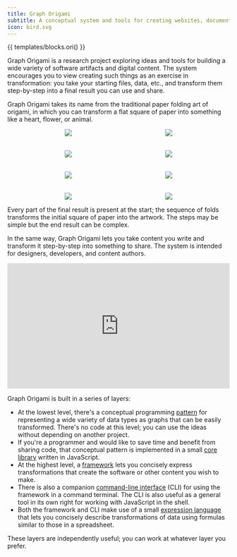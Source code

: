 ```yaml
---
title: Graph Origami
subtitle: A conceptual system and tools for creating websites, documentation, data sets, and other content
icon: bird.svg
---
```


{{ templates/blocks.ori() }}

Graph Origami is a research project exploring ideas and tools for building a wide variety of software artifacts and digital content. The system encourages you to view creating such things as an exercise in transformation: you take your starting files, data, etc., and transform them step-by-step into a final result you can use and share.

Graph Origami takes its name from the traditional paper folding art of origami, in which you can transform a flat square of paper into something like a heart, flower, or animal.

<figure style="align-items: center; display: grid; gap: 2rem; grid-template-columns: repeat(auto-fit, minmax(125px, 1fr)); justify-items: center;">
  <img src="/assets/heart/step1.svg">
  <img src="/assets/heart/step2.svg">
  <img src="/assets/heart/step3.svg">
  <img src="/assets/heart/step4.svg">
  <img src="/assets/heart/step5.svg">
  <img src="/assets/heart/step6.svg">
  <img src="/assets/heart/step7.svg">
  <img src="/assets/heart/step8.svg">
</figure>

Every part of the final result is present at the start; the sequence of folds transforms the initial square of paper into the artwork. The steps may be simple but the end result can be complex.

In the same way, Graph Origami lets you take content you write and transform it step-by-step into something to share. The system is intended for designers, developers, and content authors.

<iframe style="aspect-ratio: 16/9; max-width: 100%; width: 560px;" src="https://www.youtube.com/embed/H5qu0sHLbi0" title="YouTube video player" frameborder="0" allow="accelerometer; autoplay; clipboard-write; encrypted-media; gyroscope; picture-in-picture; web-share" allowfullscreen></iframe>

Graph Origami is built in a series of layers:

- At the lowest level, there's a conceptual programming [pattern](/pattern/) for representing a wide variety of data types as graphs that can be easily transformed. There's no code at this level; you can use the ideas without depending on another project.
- If you're a programmer and would like to save time and benefit from sharing code, that conceptual pattern is implemented in a small [core library](/core/) written in JavaScript.
- At the highest level, a [framework](/framework/) lets you concisely express transformations that create the software or other content you wish to make.
- There is also a companion [command-line interface](/cli/) (CLI) for using the framework in a command terminal. The CLI is also useful as a general tool in its own right for working with JavaScript in the shell.
- Both the framework and CLI make use of a small [expression language](/language/) that lets you concisely describe transformations of data using formulas similar to those in a spreadsheet.

These layers are independently useful; you can work at whatever layer you prefer.
